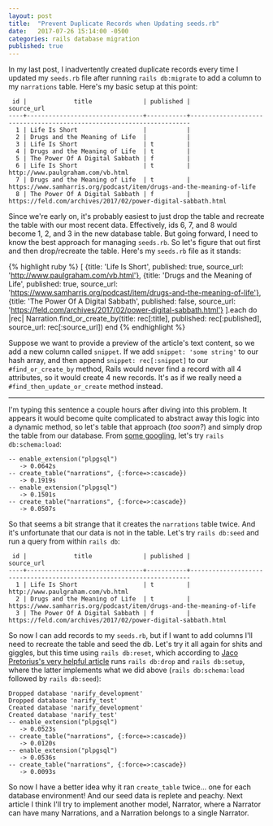 ```yaml
---
layout: post
title:  "Prevent Duplicate Records when Updating seeds.rb"
date:   2017-07-26 15:14:00 -0500
categories: rails database migration
published: true
---
```

In my last post, I inadvertently created duplicate records every time I updated my `seeds.rb` file after running `rails db:migrate` to add a column to my `narrations` table. Here's my basic setup at this point:

```
 id |             title              | published |                              source_url
----+--------------------------------+-----------+----------------------------------------------------------------------
  1 | Life Is Short                  |           |
  2 | Drugs and the Meaning of Life  |           |
  3 | Life Is Short                  | t         |
  4 | Drugs and the Meaning of Life  | t         |
  5 | The Power Of A Digital Sabbath | f         |
  6 | Life Is Short                  | t         | http://www.paulgraham.com/vb.html
  7 | Drugs and the Meaning of Life  | t         | https://www.samharris.org/podcast/item/drugs-and-the-meaning-of-life
  8 | The Power Of A Digital Sabbath | f         | https://feld.com/archives/2017/02/power-digital-sabbath.html
```

Since we're early on, it's probably easiest to just drop the table and recreate the table with our most recent data. Effectively, ids 6, 7, and 8 would become 1, 2, and 3 in the new database table. But going forward, I need to know the best approach for managing `seeds.rb`. So let's figure that out first and then drop/recreate the table. Here's my `seeds.rb` file as it stands:

{% highlight ruby %}
[
  {title: 'Life Is Short',                  published: true,  source_url: 'http://www.paulgraham.com/vb.html'},
  {title: 'Drugs and the Meaning of Life',  published: true,  source_url: 'https://www.samharris.org/podcast/item/drugs-and-the-meaning-of-life'},
  {title: 'The Power Of A Digital Sabbath', published: false, source_url: 'https://feld.com/archives/2017/02/power-digital-sabbath.html'}
].each do |rec|
  Narration.find_or_create_by(title: rec[:title], published: rec[:published], source_url: rec[:source_url])
end
{% endhighlight %}

Suppose we want to provide a preview of the article's text content, so we add a new column called `snippet`. If we add `snippet: 'some string'` to our hash array, and then append `snippet: rec[:snippet]` to our `#find_or_create_by` method, Rails would never find a record with all 4 attributes, so it would create 4 new records. It's as if we really need a `#find_then_update_or_create` method instead.

***

I'm typing this sentence a couple hours after diving into this problem. It appears it would become quite complicated to abstract away this logic into a dynamic method, so let's table that approach (_too soon?_) and simply drop the table from our database. From [some googling](https://stackoverflow.com/questions/4116067/purge-or-recreate-a-ruby-on-rails-database), let's try `rails db:schema:load`:

```
-- enable_extension("plpgsql")
   -> 0.0642s
-- create_table("narrations", {:force=>:cascade})
   -> 0.1919s
-- enable_extension("plpgsql")
   -> 0.1501s
-- create_table("narrations", {:force=>:cascade})
   -> 0.0507s
```

So that seems a bit strange that it creates the `narrations` table twice. And it's unfortunate that our data is not in the table. Let's try `rails db:seed` and run a query from within `rails db`:

```
 id |             title              | published |                              source_url
----+--------------------------------+-----------+----------------------------------------------------------------------
  1 | Life Is Short                  | t         | http://www.paulgraham.com/vb.html
  2 | Drugs and the Meaning of Life  | t         | https://www.samharris.org/podcast/item/drugs-and-the-meaning-of-life
  3 | The Power Of A Digital Sabbath | f         | https://feld.com/archives/2017/02/power-digital-sabbath.html
```

So now I can add records to my `seeds.rb`, but if I want to add columns I'll need to recreate the table and seed the db. Let's try it all again for shits and giggles, but this time using `rails db:reset`, which according to [Jaco Pretorius's very helpful article](http://jacopretorius.net/2014/02/all-rails-db-rake-tasks-and-what-they-do.html) runs `rails db:drop` and `rails db:setup`, where the latter implements what we did above (`rails db:schema:load` followed by `rails db:seed`):

```
Dropped database 'narify_development'
Dropped database 'narify_test'
Created database 'narify_development'
Created database 'narify_test'
-- enable_extension("plpgsql")
   -> 0.0523s
-- create_table("narrations", {:force=>:cascade})
   -> 0.0120s
-- enable_extension("plpgsql")
   -> 0.0536s
-- create_table("narrations", {:force=>:cascade})
   -> 0.0093s
```

So now I have a better idea why it ran `create_table` twice... one for each database environment! And our seed data is replete and peachy. Next article I think I'll try to implement another model, Narrator, where a Narrator can have many Narrations, and a Narration belongs to a single Narrator.
